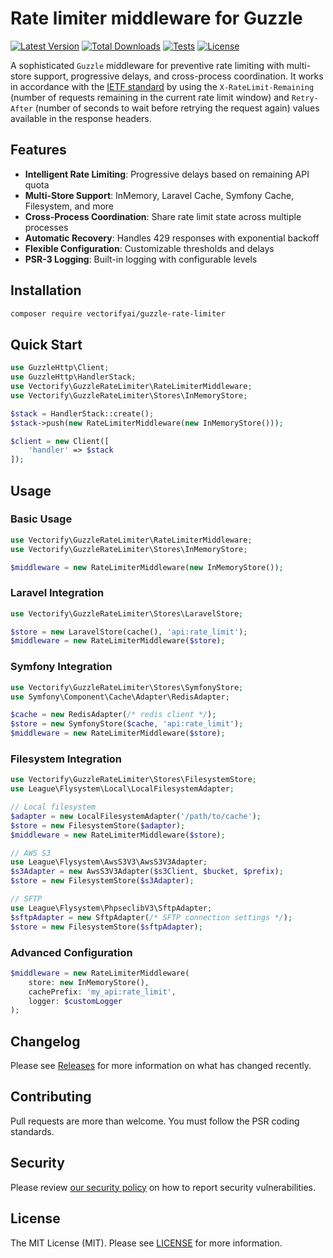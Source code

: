 # Rate limiter middleware for Guzzle

[![Latest Version](https://img.shields.io/packagist/v/vectorifyai/guzzle-rate-limiter.svg?label=latest&style=flat)](https://packagist.org/packages/vectorifyai/guzzle-rate-limiter)
[![Total Downloads](https://img.shields.io/packagist/dt/vectorifyai/guzzle-rate-limiter.svg?style=flat)](https://packagist.org/packages/vectorifyai/guzzle-rate-limiter)
[![Tests](https://img.shields.io/github/actions/workflow/status/vectorifyai/guzzle-rate-limiter/tests.yml?label=tests&style=flat)](https://github.com/vectorifyai/guzzle-rate-limiter/actions/workflows/tests.yml)
[![License](https://img.shields.io/packagist/l/vectorifyai/guzzle-rate-limiter.svg?style=flat)](LICENSE.md)

A sophisticated `Guzzle` middleware for preventive rate limiting with multi-store support, progressive delays, and cross-process coordination. It works in accordance with the [IETF standard](https://datatracker.ietf.org/doc/html/draft-ietf-httpapi-ratelimit-headers) by using the `X-RateLimit-Remaining` (number of requests remaining in the current rate limit window) and `Retry-After` (number of seconds to wait before retrying the request again) values available in the response headers.

## Features

- **Intelligent Rate Limiting**: Progressive delays based on remaining API quota
- **Multi-Store Support**: InMemory, Laravel Cache, Symfony Cache, Filesystem, and more
- **Cross-Process Coordination**: Share rate limit state across multiple processes
- **Automatic Recovery**: Handles 429 responses with exponential backoff
- **Flexible Configuration**: Customizable thresholds and delays
- **PSR-3 Logging**: Built-in logging with configurable levels

## Installation

```bash
composer require vectorifyai/guzzle-rate-limiter
```

## Quick Start

```php
use GuzzleHttp\Client;
use GuzzleHttp\HandlerStack;
use Vectorify\GuzzleRateLimiter\RateLimiterMiddleware;
use Vectorify\GuzzleRateLimiter\Stores\InMemoryStore;

$stack = HandlerStack::create();
$stack->push(new RateLimiterMiddleware(new InMemoryStore()));

$client = new Client([
    'handler' => $stack
]);
```

## Usage

### Basic Usage

```php
use Vectorify\GuzzleRateLimiter\RateLimiterMiddleware;
use Vectorify\GuzzleRateLimiter\Stores\InMemoryStore;

$middleware = new RateLimiterMiddleware(new InMemoryStore());
```

### Laravel Integration

```php
use Vectorify\GuzzleRateLimiter\Stores\LaravelStore;

$store = new LaravelStore(cache(), 'api:rate_limit');
$middleware = new RateLimiterMiddleware($store);
```

### Symfony Integration

```php
use Vectorify\GuzzleRateLimiter\Stores\SymfonyStore;
use Symfony\Component\Cache\Adapter\RedisAdapter;

$cache = new RedisAdapter(/* redis client */);
$store = new SymfonyStore($cache, 'api:rate_limit');
$middleware = new RateLimiterMiddleware($store);
```

### Filesystem Integration

```php
use Vectorify\GuzzleRateLimiter\Stores\FilesystemStore;
use League\Flysystem\Local\LocalFilesystemAdapter;

// Local filesystem
$adapter = new LocalFilesystemAdapter('/path/to/cache');
$store = new FilesystemStore($adapter);
$middleware = new RateLimiterMiddleware($store);

// AWS S3
use League\Flysystem\AwsS3V3\AwsS3V3Adapter;
$s3Adapter = new AwsS3V3Adapter($s3Client, $bucket, $prefix);
$store = new FilesystemStore($s3Adapter);

// SFTP
use League\Flysystem\PhpseclibV3\SftpAdapter;
$sftpAdapter = new SftpAdapter(/* SFTP connection settings */);
$store = new FilesystemStore($sftpAdapter);
```

### Advanced Configuration

```php
$middleware = new RateLimiterMiddleware(
    store: new InMemoryStore(),
    cachePrefix: 'my_api:rate_limit',
    logger: $customLogger
);
```

## Changelog

Please see [Releases](../../releases) for more information on what has changed recently.

## Contributing

Pull requests are more than welcome. You must follow the PSR coding standards.

## Security

Please review [our security policy](https://github.com/vectorifyai/guzzle-rate-limiter/security/policy) on how to report security vulnerabilities.

## License

The MIT License (MIT). Please see [LICENSE](LICENSE.md) for more information.
